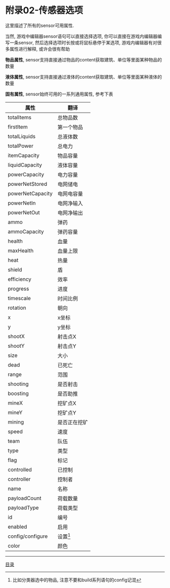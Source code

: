 附录02-传感器选项
===============================================================================
这里描述了所有的sensor可用属性.

当然, 游戏中编辑器sensor语句可以直接选择选项,
你可以直接在游戏内编辑器编写一条sensor, 然后选择选项时长按或将鼠标悬停于某选项,
游戏内编辑器有对很多属性进行解释, 或许会很有帮助

**物品属性**, sensor支持直接通过物品的content获取建筑、单位等里面某种物品的数量

**液体属性**, sensor支持直接通过液体的content获取建筑、单位等里面某种液体的数量

**固有属性**, sensor始终可用的一系列通用属性, 参考下表

| 属性              | 翻译          |
| ---               | ---           |
| totalItems        | 总物品数      |
| firstItem         | 第一个物品    |
| totalLiquids      | 总液体数      |
| totalPower        | 总电力        |
| itemCapacity      | 物品容量      |
| liquidCapacity    | 液体容量      |
| powerCapacity     | 电力容量      |
| powerNetStored    | 电网储电      |
| powerNetCapacity  | 电网电容量    |
| powerNetIn        | 电网净输入    |
| powerNetOut       | 电网净输出    |
| ammo              | 弹药          |
| ammoCapacity      | 弹药容量      |
| health            | 血量          |
| maxHealth         | 血量上限      |
| heat              | 热量          |
| shield            | 盾            |
| efficiency        | 效率          |
| progress          | 进度          |
| timescale         | 时间比例      |
| rotation          | 朝向          |
| x                 | x坐标         |
| y                 | y坐标         |
| shootX            | 射击点X       |
| shootY            | 射击点Y       |
| size              | 大小          |
| dead              | 已死亡        |
| range             | 范围          |
| shooting          | 是否射击      |
| boosting          | 是否助推      |
| mineX             | 挖矿点X       |
| mineY             | 挖矿点Y       |
| mining            | 是否正在挖矿  |
| speed             | 速度          |
| team              | 队伍          |
| type              | 类型          |
| flag              | 标记          |
| controlled        | 已控制        |
| controller        | 控制者        |
| name              | 名称          |
| payloadCount      | 荷载数量      |
| payloadType       | 荷载类型      |
| id                | 编号          |
| enabled           | 启用          |
| config/configure  | 设置[^1]      |
| color             | 颜色          |


[^1]: 比如分类器选中的物品, 注意不要和build系列语句的config记混

---
[目录](./README.md)
